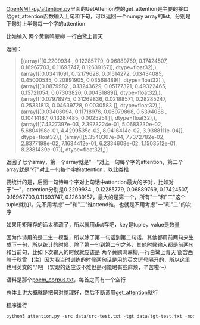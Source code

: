 <u>OpenNMT-py/attention.py</u>里面的GetAttenion类的get_attention是主要的接口 给get_attention函数输入上句和下句，可以返回一个numpy array的list，分别是下句对上半句每一个字的attention

比如输入 两个黄鹂鸣翠柳 一行白鹭上青天

返回：

> [(array([[0.2209934 , 0.12285779, 0.06889769, 0.17424507, 0.16967703,
>         0.11693747, 0.12639157]], dtype=float32),), (array([[0.03411091, 0.12179628, 0.01514272, 0.13434085, 0.45000535,
>         0.20891905, 0.03568489]], dtype=float32),), (array([[0.0879982 , 0.13243629, 0.05177321, 0.49322465, 0.15721054,
>         0.07303826, 0.00431889]], dtype=float32),), (array([[0.07978975, 0.31269836, 0.02188571, 0.28285247, 0.25331813,
>         0.04639728, 0.0030583 ]], dtype=float32),), (array([[0.03406094, 0.11718976, 0.06979868, 0.5394088 , 0.10414187,
>         0.13287485, 0.0025251 ]], dtype=float32),), (array([[7.4327397e-03, 2.3973224e-01, 5.0683230e-02, 5.6804198e-01,
>         4.4299535e-02, 8.9416414e-02, 3.9388111e-04]], dtype=float32),), (array([[5.3540367e-04, 7.7372782e-02, 2.8377198e-02, 7.1634412e-01,
>         6.2334608e-02, 1.1503512e-01, 8.2381439e-07]], dtype=float32),)]

返回了七个array，第一个array就是"一"对上一句每个字的attention，第二个array就是"行"对上一句每个字的attention，以此类推

要统计的是，后面一句诗每个字对上句话中attention最大的字对，比如对于"一"，attention分别是0.2209934 , 0.12285779, 0.06889769, 0.17424507, 0.16967703,0.11693747, 0.12639157，最大的是第一个，所有"一"和"二"这个tuple就加1。先不用考虑"一"和"二"谁attend谁，也就是不用考虑"一"和"二"的次序

如果用矩阵存的话太稀疏了，所以就用dict存吧，key是tuple，value是数量

因为作诗用的是二生一模型，所以除了第一句话到第二句话，其他都用前两句来生成下一句，所以统计的时候，除了第一句到第二句之外，其他时候输入都是前两句和当前句，比如下次输入的时候就应该是 两个黄鹂鸣翠柳,一行白鹭上青天 窗含西岭千秋雪 【注】因为我当时训练的时候两句话是用的英文逗号隔开的，所以这里也用英文的","吧      （实现的话应该不难但是可能略有些麻烦，辛苦啦～）

语料是那个<u>poem_corpus.txt</u>，每首之间有一个空行

总体上讲大概就是把句对整理好，然后不断调用<u>get_attention</u>就行

程序运行

```python
python3 attention.py -src data/src-test.txt -tgt data/tgt-test.txt -model checkpoints/checkpoints_512_512_2048_polished/demo_step_100000.pt
```

 